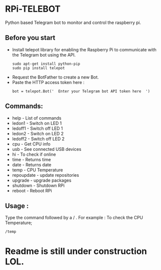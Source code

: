 # RPi-TELEBOT

Python based Telegram bot to monitor and control the raspberry pi.

## Before you start
- Install telepot library for enabling the Raspberry Pi to communicate with the Telegram bot using the API.
  ```
  sudo apt-get install python-pip
  sudo pip install telepot
  ```
- Request the BotFather to create a new Bot.
- Paste the HTTP access token here :
  ```
  bot = telepot.Bot('  Enter your Telegram bot API token here  ')
  ```
## Commands:


- help - List of commands
- ledon1 - Switch on LED 1
- ledoff1 - Switch off LED 1
- ledon2 - Switch on LED 2
- ledoff2 - Switch off LED 2
- cpu - Get CPU info
- usb - See connected USB devices
- hi - To check if online
- time - Returns time
- date - Returns date
- temp - CPU Temperature
- repoupdate - update repositories 
- upgrade - upgrade packages
- shutdown - Shutdown RPi
- reboot - Reboot RPi

## Usage :
 Type the command followed by a / .
 For example : To check the CPU Temperature;
 ```
 /temp
 ```
# Readme is still under construction LOL.
